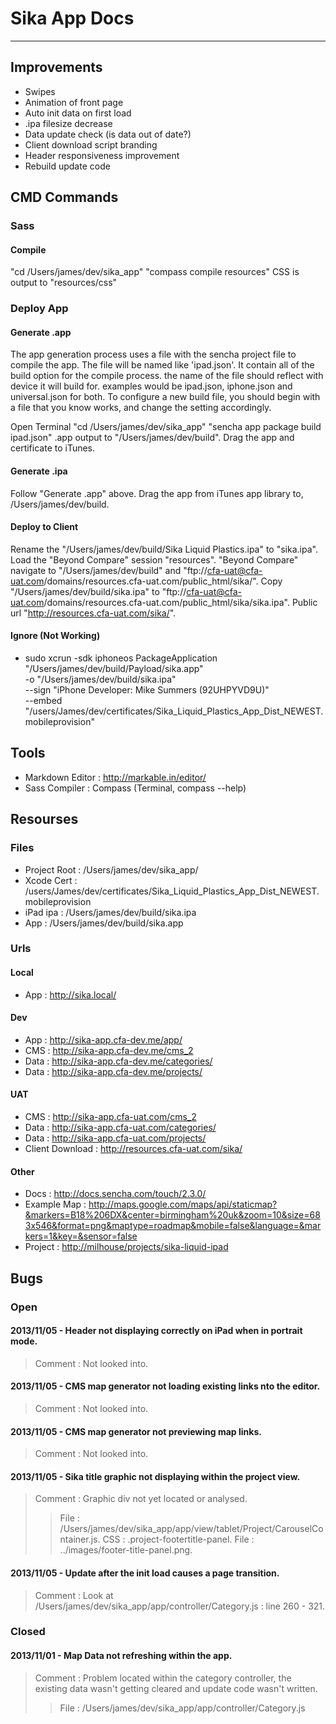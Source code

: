 # Sika App Docs #
---

## Improvements  ##
* Swipes
* Animation of front page
* Auto init data on first load
* .ipa filesize decrease
* Data update check (is data out of date?)
* Client download script branding
* Header responsiveness improvement
* Rebuild update code

## CMD Commands  ##

### Sass ###
#### Compile ####
"cd /Users/james/dev/sika_app"
"compass compile resources"
CSS is output to "resources/css"

### Deploy App ###


#### Generate .app ####

The app generation process uses a file with the sencha project file to compile the app.
The file will be named like 'ipad.json'. It contain all of the build option for the compile process.
the name of the file should reflect with device it will build for. examples would be ipad.json, iphone.json and universal.json for both.
To configure a new build file, you should begin with a file that you know works, and change the setting accordingly.

Open Terminal
"cd /Users/james/dev/sika_app"
"sencha app package build ipad.json"
.app output to "/Users/james/dev/build".
Drag the app and certificate to iTunes.

#### Generate .ipa ####
Follow "Generate .app" above.
Drag the app from iTunes app library to, /Users/james/dev/build.

#### Deploy to Client ####
Rename the "/Users/james/dev/build/Sika Liquid Plastics.ipa" to "sika.ipa".
Load the "Beyond Compare" session "resources".
"Beyond Compare" navigate to "/Users/james/dev/build" and "ftp://cfa-uat@cfa-uat.com/domains/resources.cfa-uat.com/public_html/sika/".
Copy "/Users/james/dev/build/sika.ipa" to "ftp://cfa-uat@cfa-uat.com/domains/resources.cfa-uat.com/public_html/sika/sika.ipa".
Public url "http://resources.cfa-uat.com/sika/".

#### Ignore (Not Working) ####
* sudo xcrun -sdk iphoneos PackageApplication \
"/Users/james/dev/build/Payload/sika.app" \
-o "/Users/james/dev/build/sika.ipa" \
--sign "iPhone Developer: Mike Summers (92UHPYVD9U)" \
--embed "/users/James/dev/certificates/Sika_Liquid_Plastics_App_Dist_NEWEST.mobileprovision"

## Tools ##
* Markdown Editor : <http://markable.in/editor/>
* Sass Compiler : Compass (Terminal, compass --help)

## Resourses ##
### Files ###
* Project Root : /Users/james/dev/sika_app/
* Xcode Cert : /users/James/dev/certificates/Sika_Liquid_Plastics_App_Dist_NEWEST.mobileprovision
* iPad ipa : /Users/james/dev/build/sika.ipa
* App : /Users/james/dev/build/sika.app

### Urls ###
#### Local ####
* App : <http://sika.local/>

#### Dev ####
* App : <http://sika-app.cfa-dev.me/app/>
* CMS : <http://sika-app.cfa-dev.me/cms_2>
* Data : <http://sika-app.cfa-dev.me/categories/>
* Data : <http://sika-app.cfa-dev.me/projects/>

#### UAT ####
* CMS : <http://sika-app.cfa-uat.com/cms_2>
* Data : <http://sika-app.cfa-uat.com/categories/>
* Data : <http://sika-app.cfa-uat.com/projects/>
* Client Download : <http://resources.cfa-uat.com/sika/>

#### Other ####
* Docs : <http://docs.sencha.com/touch/2.3.0/>
* Example Map : <http://maps.google.com/maps/api/staticmap?&markers=B18%206DX&center=birmingham%20uk&zoom=10&size=683x546&format=png&maptype=roadmap&mobile=false&language=&markers=1&key=&sensor=false>
* Project : <http://milhouse/projects/sika-liquid-ipad>

## Bugs ##
### Open ###

#### 2013/11/05 - Header not displaying correctly on iPad when in portrait mode. ####
>Comment : Not looked into.

#### 2013/11/05 - CMS map generator not loading existing links nto the editor. ####
>Comment : Not looked into.

#### 2013/11/05 - CMS map generator not previewing map links. ####
>Comment : Not looked into.

#### 2013/11/05 - Sika title graphic not displaying within the project view. ####
>Comment : Graphic div not yet located or analysed.
>> File : /Users/james/dev/sika_app/app/view/tablet/Project/CarouselContainer.js.
>> CSS : .project-footertitle-panel.
>> File : ../images/footer-title-panel.png.

#### 2013/11/05 - Update after the init load causes a page transition. ####
>Comment : Look at /Users/james/dev/sika_app/app/controller/Category.js : line 260 - 321.

### Closed ###
#### 2013/11/01 - Map Data not refreshing within the app. ####

>Comment : Problem located within the category controller, the existing data wasn't getting cleared and update code wasn't written.
>> File : /Users/james/dev/sika_app/app/controller/Category.js
